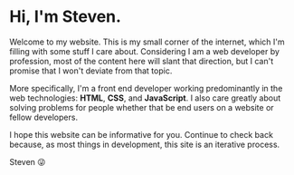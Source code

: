 # Hi, I'm Steven.

Welcome to my website. This is my small corner of the internet, which I'm filling with some stuff I care about. Considering I am a web developer by profession, most of the content here will slant that direction, but I can't promise that I won't deviate from that topic.

More specifically, I'm a front end developer working predominantly in the web technologies: **HTML**, **CSS**, and **JavaScript**. I also care greatly about solving problems for people whether that be end users on a website or fellow developers.

I hope this website can be informative for you. Continue to check back because, as most things in development, this site is an iterative process.

Steven 😜
